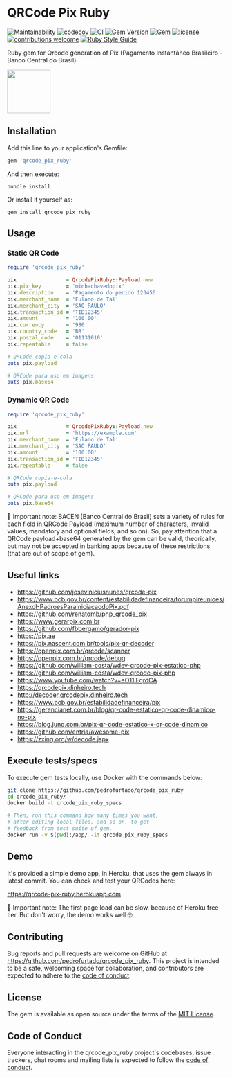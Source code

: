 # QRCode Pix Ruby

[![Maintainability](https://api.codeclimate.com/v1/badges/ff1952ca066c27953773/maintainability)](https://codeclimate.com/github/pedrofurtado/qrcode_pix_ruby/maintainability)
[![codecov](https://codecov.io/gh/pedrofurtado/qrcode_pix_ruby/branch/master/graph/badge.svg?token=OK3S19R5CG)](https://codecov.io/gh/pedrofurtado/qrcode_pix_ruby)
[![CI](https://github.com/pedrofurtado/qrcode_pix_ruby/actions/workflows/ci.yml/badge.svg)](https://github.com/pedrofurtado/qrcode_pix_ruby/actions/workflows/ci.yml)
[![Gem Version](https://badge.fury.io/rb/qrcode_pix_ruby.svg)](https://badge.fury.io/rb/qrcode_pix_ruby)
[![Gem](https://img.shields.io/gem/dt/qrcode_pix_ruby.svg)]()
[![license](https://img.shields.io/github/license/pedrofurtado/qrcode_pix_ruby.svg)]()
[![contributions welcome](https://img.shields.io/badge/contributions-welcome-brightgreen.svg?style=flat)](https://github.com/pedrofurtado/qrcode_pix_ruby)
[![Ruby Style Guide](https://img.shields.io/badge/code_style-rubocop-brightgreen.svg)](https://github.com/rubocop/rubocop)

Ruby gem for Qrcode generation of Pix (Pagamento Instantâneo Brasileiro - Banco Central do Brasil).

<img style="max-width: 100%;" src="https://github.com/pedrofurtado/qrcode_pix_ruby/blob/master/pix_logo.png?raw=true" height="100px" />

## Installation

Add this line to your application's Gemfile:

```ruby
gem 'qrcode_pix_ruby'
```

And then execute:

    bundle install

Or install it yourself as:

    gem install qrcode_pix_ruby

## Usage

### Static QR Code

```ruby
require 'qrcode_pix_ruby'

pix                = QrcodePixRuby::Payload.new
pix.pix_key        = 'minhachavedopix'
pix.description    = 'Pagamento do pedido 123456'
pix.merchant_name  = 'Fulano de Tal'
pix.merchant_city  = 'SAO PAULO'
pix.transaction_id = 'TID12345'
pix.amount         = '100.00'
pix.currency       = '986'
pix.country_code   = 'BR'
pix.postal_code    = '01131010'
pix.repeatable     = false

# QRCode copia-e-cola
puts pix.payload

# QRCode para uso em imagens
puts pix.base64
```

### Dynamic QR Code

```ruby
require 'qrcode_pix_ruby'

pix                = QrcodePixRuby::Payload.new
pix.url            = 'https://example.com'
pix.merchant_name  = 'Fulano de Tal'
pix.merchant_city  = 'SAO PAULO'
pix.amount         = '100.00'
pix.transaction_id = 'TID12345'
pix.repeatable     = false

# QRCode copia-e-cola
puts pix.payload

# QRCode para uso em imagens
puts pix.base64
```

🚨 Important note: BACEN (Banco Central do Brasil) sets a variety of rules for each field in QRCode Payload (maximum number of characters, invalid values, mandatory and optional fields, and so on). So, pay attention that a QRCode payload+base64 generated by the gem can be valid, theorically, but may not be accepted in banking apps because of these restrictions (that are out of scope of gem).

## Useful links

* https://github.com/joseviniciusnunes/qrcode-pix
* https://www.bcb.gov.br/content/estabilidadefinanceira/forumpireunioes/AnexoI-PadroesParaIniciacaodoPix.pdf
* https://github.com/renatomb/php_qrcode_pix
* https://www.gerarpix.com.br
* https://github.com/fbbergamo/gerador-pix
* https://pix.ae
* https://pix.nascent.com.br/tools/pix-qr-decoder
* https://openpix.com.br/qrcode/scanner
* https://openpix.com.br/qrcode/debug
* https://github.com/william-costa/wdev-qrcode-pix-estatico-php
* https://github.com/william-costa/wdev-qrcode-pix-php
* https://www.youtube.com/watch?v=eO11iFgrdCA
* https://qrcodepix.dinheiro.tech
* http://decoder.qrcodepix.dinheiro.tech
* https://www.bcb.gov.br/estabilidadefinanceira/pix
* https://gerencianet.com.br/blog/qr-code-estatico-qr-code-dinamico-no-pix
* https://blog.juno.com.br/pix-qr-code-estatico-x-qr-code-dinamico
* https://github.com/entria/awesome-pix
* https://zxing.org/w/decode.jspx

## Execute tests/specs

To execute gem tests locally, use Docker with the commands below:

```bash
git clone https://github.com/pedrofurtado/qrcode_pix_ruby
cd qrcode_pix_ruby/
docker build -t qrcode_pix_ruby_specs .

# Then, run this command how many times you want,
# after editing local files, and so on, to get
# feedback from test suite of gem.
docker run -v $(pwd):/app/ -it qrcode_pix_ruby_specs
```

## Demo

It's provided a simple demo app, in Heroku, that uses the gem always in latest commit. You can check and test your QRCodes here:

https://qrcode-pix-ruby.herokuapp.com

🚨 Important note: The first page load can be slow, because of Heroku free tier. But don't worry, the demo works well 🤓

## Contributing

Bug reports and pull requests are welcome on GitHub at https://github.com/pedrofurtado/qrcode_pix_ruby. This project is intended to be a safe, welcoming space for collaboration, and contributors are expected to adhere to the [code of conduct](https://github.com/pedrofurtado/qrcode_pix_ruby/blob/master/CODE_OF_CONDUCT.md).

## License

The gem is available as open source under the terms of the [MIT License](https://opensource.org/licenses/MIT).

## Code of Conduct

Everyone interacting in the qrcode_pix_ruby project's codebases, issue trackers, chat rooms and mailing lists is expected to follow the [code of conduct](https://github.com/pedrofurtado/qrcode_pix_ruby/blob/master/CODE_OF_CONDUCT.md).

